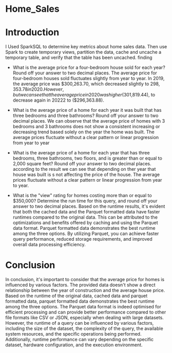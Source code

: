 # Home_Sales
# Introduction

I Used SparkSQL to determine key metrics about home sales data. Then use Spark to create temporary views, partition the data, cache and uncache a temporary table, and verify that the table has been uncached.
finding

- What is the average price for a four-bedroom house sold for each year? Round off your answer to two decimal places. The average price for four-bedroom houses sold fluctuates slightly from year to year. In 2019, the average price was $300,263.70, which decreased slightly to $298,353.78 in 2020. However, but we can see that the average price in 2020 was higher ($301,819.44), to decrease again in 20222 to ($296,363.88).

- What is the average price of a home for each year it was built that has three bedrooms and three bathrooms? Round off your answer to two decimal places. We can observe that the average price of homes with 3 bedrooms and 3 bathrooms does not show a consistent increasing or decreasing trend based solely on the year the home was built. The average prices fluctuate without a clear pattern or linear progression from year to year

- What is the average price of a home for each year that has three bedrooms, three bathrooms, two floors, and is greater than or equal to 2,000 square feet? Round off your answer to two decimal places. according to the result we can see that depending on ther year that house was built is s not affecting the price of the house. The average prices fluctuate without a clear pattern or linear progression from year to year.

- What is the "view" rating for homes costing more than or equal to $350,000? Determine the run time for this query, and round off your answer to two decimal places. Based on the runtime results, it's evident that both the cached data and the Parquet formatted data have faster runtimes compared to the original data. This can be attributed to the optimizations and benefits offered by caching and using the Parquet data format. Parquet formatted data demonstrates the best runtime among the three options. By utilizing Parquet, you can achieve faster query performance, reduced storage requirements, and improved overall data processing efficiency.

# Conclusion

In conclusion, it's important to consider that the average price for homes is influenced by various factors. The provided data doesn't show a direct relationship between the year of construction and the average house price. Based on the runtime of the original data, cached data and parquet formatted data, parquet formatted data demonstrates the best runtime among the three options. The Parquet data format is indeed optimised for efficient processing and can provide better performance compared to other file formats like CSV or JSON, especially when dealing with large datasets. However, the runtime of a query can be influenced by various factors, including the size of the dataset, the complexity of the query, the available system resources, and the specific operations being performed. Additionally, runtime performance can vary depending on the specific dataset, hardware configuration, and the execution environment.
